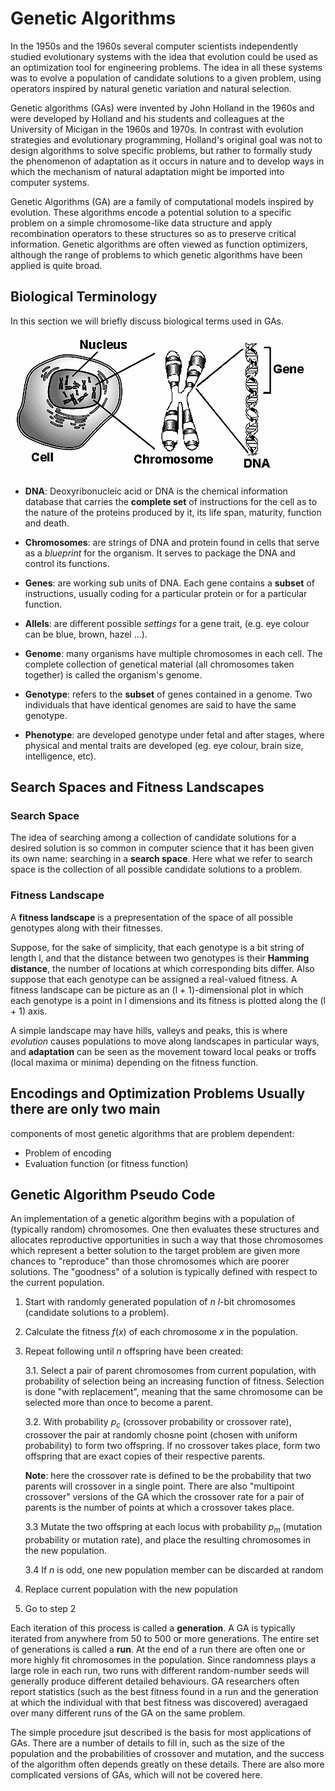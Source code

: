 # Genetic Algorithms
In the 1950s and the 1960s several computer scientists independently studied
evolutionary systems with the idea that evolution could be used as an
optimization  tool for engineering problems. The idea in all these systems was
to evolve a population of candidate solutions to a given problem, using
operators inspired by natural genetic variation and natural selection.

Genetic algorithms (GAs) were invented by John Holland in the 1960s and were
developed by Holland and his students and colleagues at the University of
Micigan in the 1960s and 1970s. In contrast with evolution strategies and
evolutionary programming, Holland's original goal was not to design algorithms
to solve specific problems, but rather to formally study the phenomenon of
adaptation as it occurs in nature and to develop ways in which the mechanism of
natural adaptation might be imported into computer systems.

Genetic Algorithms (GA) are a family of computational models inspired by
evolution. These algorithms encode a potential solution to a specific problem
on a simple chromosome-like data structure and apply recombination operators to
these structures so as to preserve critical information. Genetic algorithms are
often viewed as function optimizers, although the range of problems to which
genetic algorithms have been applied is quite broad.



## Biological Terminology
In this section we will briefly discuss biological terms used in GAs.

![Cell Chromosome DNA Gene](images/CellChromoDNAGene.gif)

- **DNA**: Deoxyribonucleic acid or DNA is the chemical information database
  that carries the **complete set** of instructions for the cell as to the
  nature of the proteins produced by it, its life span, maturity, function and
  death.

- **Chromosomes**: are strings of DNA and protein found in cells that serve as
  a _blueprint_ for the organism. It serves to package the DNA and control its
  functions.

- **Genes**: are working sub units of DNA. Each gene contains a **subset** of
  instructions, usually coding for a particular protein or for a particular
  function.

- **Allels**: are different possible _settings_ for a gene trait, (e.g. eye
  colour can be blue, brown, hazel ...).

- **Genome**: many organisms have multiple chromosomes in each cell. The
  complete collection of genetical material (all chromosomes taken together) is
  called the organism's genome.

- **Genotype**: refers to the **subset** of genes contained in a genome. Two
  individuals that have identical genomes are said to have the same genotype.

- **Phenotype**: are developed genotype under fetal and after stages, where
  physical and mental traits are developed (eg. eye colour, brain size,
  intelligence, etc).



## Search Spaces and Fitness Landscapes
### Search Space
The idea of searching among a collection of candidate solutions for a desired
solution is so common in computer science that it has been given its own name:
searching in a **search space**. Here what we refer to search space is the
collection of all possible candidate solutions to a problem.

### Fitness Landscape
A **fitness landscape** is a prepresentation of the space of all possible
genotypes along with their fitnesses.

Suppose, for the sake of simplicity, that each genotype is a bit string of
length l, and that the distance between two genotypes is their **Hamming
distance**, the number of locations at which corresponding bits differ. Also
suppose that each genotype can be assigned a real-valued fitness. A fitness
landscape can be picture as an (l + 1)-dimensional plot in which each genotype
is a point in l dimensions and its fitness is plotted along the (l + 1) axis.

A simple landscape may have hills, valleys and peaks, this is where _evolution_
causes populations to move along landscapes in particular ways, and
**adaptation** can be seen as the movement toward local peaks or troffs (local
maxima or minima) depending on the fitness function.


## Encodings and Optimization Problems Usually there are only two main
components of most genetic algorithms that are problem dependent:

- Problem of encoding
- Evaluation function (or fitness function)


## Genetic Algorithm Pseudo Code
An implementation of a genetic algorithm begins with a population of (typically
random) chromosomes. One then evaluates these structures and allocates
reproductive opportunities in such a way that those chromosomes which represent
a better solution to the target problem are given more chances to "reproduce"
than those chromosomes which are poorer solutions. The "goodness" of a solution
is typically defined with respect to the current population.

1. Start with randomly generated population of $n$ $l$-bit chromosomes
   (candidate solutions to a problem).

2. Calculate the fitness $f(x)$ of each chromosome $x$ in the population.

3. Repeat following until $n$ offspring have been created:

    3.1. Select a pair of parent chromosomes from current population, with
    probability of selection being an increasing function of fitness. Selection
    is done "with replacement", meaning that the same chromosome can be
    selected more than once to become a parent.

    3.2. With probability $p_{c}$ (crossover probability or crossover rate),
    crossover the pair at randomly chosne point (chosen with uniform
    probability) to form two offspring. If no crossover takes place, form two
    offspring that are exact copies of their respective parents.

    **Note**: here the crossover rate is defined to be the probability that two
    parents will crossover in a single point. There are also "multipoint
    crossover" versions of the GA which the crossover rate for a pair of
    parents is the number of points at which a crossover takes place.

    3.3 Mutate the two offspring at each locus with probability $p_{m}$
    (mutation probability or mutation rate), and place the resulting
    chromosomes in the new population.

    3.4 If $n$ is odd, one new population member can be discarded at random

4. Replace current population with the new population

5. Go to step 2


Each iteration of this process is called a **generation**. A GA is typically
iterated from anywhere from 50 to 500 or more generations. The entire set of
generations is called a **run**. At the end of a run there are often one or
more highly fit chromosomes in the population. Since randomness plays a large
role in each run, two runs with different random-number seeds will generally
produce different detailed behaviours. GA researchers often report statistics
(such as the best fitness found in a run and the generation at which the
individual with that best fitness was discovered) averagaed over many different
runs of the GA on the same problem.

The simple procedure jsut described is the basis for most applications of GAs.
There are a number of details to fill in, such as the size of the population
and the probabilities of crossover and mutation, and the success of the
algorithm often depends greatly on these details. There are also more
complicated versions of GAs, which will not be covered here.
